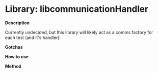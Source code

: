 # Library: libcommunicationHandler

__Description__

Currently undecided, but this library will likely act as a comms factory 
for each test (and it's handler).

__Gotchas__

__How to use__

__Method__

